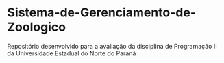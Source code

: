 # Sistema-de-Gerenciamento-de-Zoologico
Repositório desenvolvido para a avaliação da disciplina de Programação II da Universidade Estadual do Norte do Paraná
